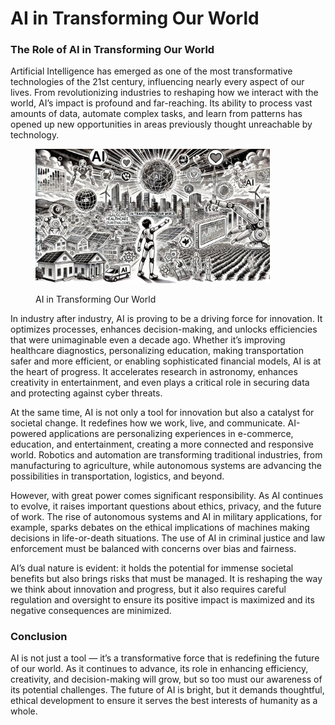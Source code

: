 # AI in Transforming Our World

### The Role of AI in Transforming Our World

Artificial Intelligence has emerged as one of the most transformative technologies of the 21st century, influencing nearly every aspect of our lives. From revolutionizing industries to reshaping how we interact with the world, AI’s impact is profound and far-reaching. Its ability to process vast amounts of data, automate complex tasks, and learn from patterns has opened up new opportunities in areas previously thought unreachable by technology.

<div align="left"><figure><img src="../../.gitbook/assets/image (1) (1) (1) (1) (1) (1) (1) (1) (1) (1) (1) (1) (1) (1) (1) (1).png" alt="" width="375"><figcaption><p>AI in Transforming Our World</p></figcaption></figure></div>

In industry after industry, AI is proving to be a driving force for innovation. It optimizes processes, enhances decision-making, and unlocks efficiencies that were unimaginable even a decade ago. Whether it’s improving healthcare diagnostics, personalizing education, making transportation safer and more efficient, or enabling sophisticated financial models, AI is at the heart of progress. It accelerates research in astronomy, enhances creativity in entertainment, and even plays a critical role in securing data and protecting against cyber threats.

At the same time, AI is not only a tool for innovation but also a catalyst for societal change. It redefines how we work, live, and communicate. AI-powered applications are personalizing experiences in e-commerce, education, and entertainment, creating a more connected and responsive world. Robotics and automation are transforming traditional industries, from manufacturing to agriculture, while autonomous systems are advancing the possibilities in transportation, logistics, and beyond.

However, with great power comes significant responsibility. As AI continues to evolve, it raises important questions about ethics, privacy, and the future of work. The rise of autonomous systems and AI in military applications, for example, sparks debates on the ethical implications of machines making decisions in life-or-death situations. The use of AI in criminal justice and law enforcement must be balanced with concerns over bias and fairness.

AI’s dual nature is evident: it holds the potential for immense societal benefits but also brings risks that must be managed. It is reshaping the way we think about innovation and progress, but it also requires careful regulation and oversight to ensure its positive impact is maximized and its negative consequences are minimized.

### Conclusion

AI is not just a tool — it’s a transformative force that is redefining the future of our world. As it continues to advance, its role in enhancing efficiency, creativity, and decision-making will grow, but so too must our awareness of its potential challenges. The future of AI is bright, but it demands thoughtful, ethical development to ensure it serves the best interests of humanity as a whole.

